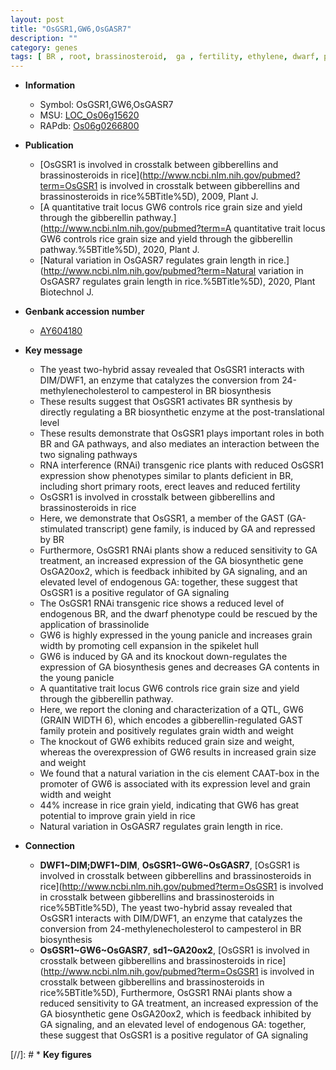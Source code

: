 ```yaml
---
layout: post
title: "OsGSR1,GW6,OsGASR7"
description: ""
category: genes
tags: [ BR , root, brassinosteroid,  ga , fertility, ethylene, dwarf, primary root, gibberellin, erect, panicle, spikelet, grain, grain yield, yield, grain size, Gibberellin, GA, grain width, GA biosynthesis, grain length]
---
```


* **Information**  
    + Symbol: OsGSR1,GW6,OsGASR7  
    + MSU: [LOC_Os06g15620](http://rice.uga.edu/cgi-bin/ORF_infopage.cgi?orf=LOC_Os06g15620)  
    + RAPdb: [Os06g0266800](http://rapdb.dna.affrc.go.jp/viewer/gbrowse_details/irgsp1?name=Os06g0266800)  

* **Publication**  
    + [OsGSR1 is involved in crosstalk between gibberellins and brassinosteroids in rice](http://www.ncbi.nlm.nih.gov/pubmed?term=OsGSR1 is involved in crosstalk between gibberellins and brassinosteroids in rice%5BTitle%5D), 2009, Plant J.
    + [A quantitative trait locus GW6 controls rice grain size and yield through the gibberellin pathway.](http://www.ncbi.nlm.nih.gov/pubmed?term=A quantitative trait locus GW6 controls rice grain size and yield through the gibberellin pathway.%5BTitle%5D), 2020, Plant J.
    + [Natural variation in OsGASR7 regulates grain length in rice.](http://www.ncbi.nlm.nih.gov/pubmed?term=Natural variation in OsGASR7 regulates grain length in rice.%5BTitle%5D), 2020, Plant Biotechnol J.

* **Genbank accession number**  
    + [AY604180](http://www.ncbi.nlm.nih.gov/nuccore/AY604180)

* **Key message**  
    + The yeast two-hybrid assay revealed that OsGSR1 interacts with DIM/DWF1, an enzyme that catalyzes the conversion from 24-methylenecholesterol to campesterol in BR biosynthesis
    + These results suggest that OsGSR1 activates BR synthesis by directly regulating a BR biosynthetic enzyme at the post-translational level
    + These results demonstrate that OsGSR1 plays important roles in both BR and GA pathways, and also mediates an interaction between the two signaling pathways
    + RNA interference (RNAi) transgenic rice plants with reduced OsGSR1 expression show phenotypes similar to plants deficient in BR, including short primary roots, erect leaves and reduced fertility
    + OsGSR1 is involved in crosstalk between gibberellins and brassinosteroids in rice
    + Here, we demonstrate that OsGSR1, a member of the GAST (GA-stimulated transcript) gene family, is induced by GA and repressed by BR
    + Furthermore, OsGSR1 RNAi plants show a reduced sensitivity to GA treatment, an increased expression of the GA biosynthetic gene OsGA20ox2, which is feedback inhibited by GA signaling, and an elevated level of endogenous GA: together, these suggest that OsGSR1 is a positive regulator of GA signaling
    + The OsGSR1 RNAi transgenic rice shows a reduced level of endogenous BR, and the dwarf phenotype could be rescued by the application of brassinolide
    + GW6 is highly expressed in the young panicle and increases grain width by promoting cell expansion in the spikelet hull
    + GW6 is induced by GA and its knockout down-regulates the expression of GA biosynthesis genes and decreases GA contents in the young panicle
    + A quantitative trait locus GW6 controls rice grain size and yield through the gibberellin pathway.
    + Here, we report the cloning and characterization of a QTL, GW6 (GRAIN WIDTH 6), which encodes a gibberellin-regulated GAST family protein and positively regulates grain width and weight
    + The knockout of GW6 exhibits reduced grain size and weight, whereas the overexpression of GW6 results in increased grain size and weight
    + We found that a natural variation in the cis element CAAT-box in the promoter of GW6 is associated with its expression level and grain width and weight
    + 44% increase in rice grain yield, indicating that GW6 has great potential to improve grain yield in rice
    + Natural variation in OsGASR7 regulates grain length in rice.

* **Connection**  
    + __DWF1~DIM;DWF1~DIM__, __OsGSR1~GW6~OsGASR7__, [OsGSR1 is involved in crosstalk between gibberellins and brassinosteroids in rice](http://www.ncbi.nlm.nih.gov/pubmed?term=OsGSR1 is involved in crosstalk between gibberellins and brassinosteroids in rice%5BTitle%5D), The yeast two-hybrid assay revealed that OsGSR1 interacts with DIM/DWF1, an enzyme that catalyzes the conversion from 24-methylenecholesterol to campesterol in BR biosynthesis
    + __OsGSR1~GW6~OsGASR7__, __sd1~GA20ox2__, [OsGSR1 is involved in crosstalk between gibberellins and brassinosteroids in rice](http://www.ncbi.nlm.nih.gov/pubmed?term=OsGSR1 is involved in crosstalk between gibberellins and brassinosteroids in rice%5BTitle%5D), Furthermore, OsGSR1 RNAi plants show a reduced sensitivity to GA treatment, an increased expression of the GA biosynthetic gene OsGA20ox2, which is feedback inhibited by GA signaling, and an elevated level of endogenous GA: together, these suggest that OsGSR1 is a positive regulator of GA signaling

[//]: # * **Key figures**  


